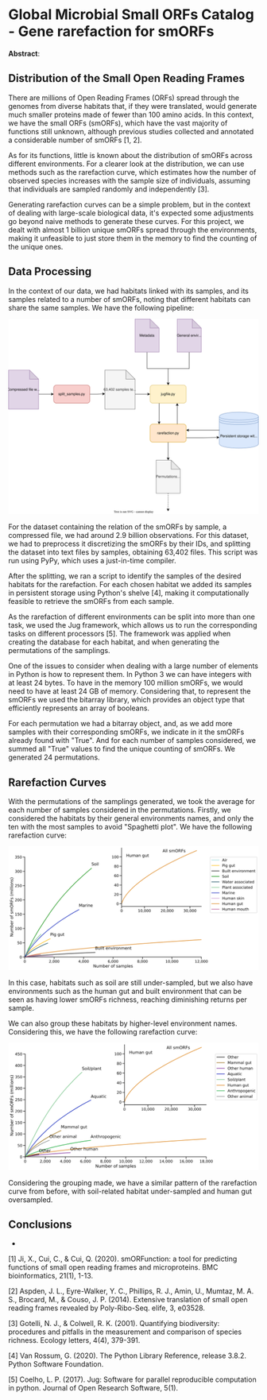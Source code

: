 # Global Microbial Small ORFs Catalog - Gene rarefaction for smORFs

**Abstract**: 


## Distribution of the Small Open Reading Frames

There are millions of Open Reading Frames (ORFs) spread through the genomes from diverse habitats that, if they were translated, would generate much smaller proteins made of fewer than 100 amino acids. In this context, we have the small ORFs (smORFs), which have the vast majority of functions still unknown, although previous studies collected and annotated a considerable number of smORFs [1, 2].

As for its functions, little is known about the distribution of smORFs across different environments. For a clearer look at the distribution, we can use methods such as the rarefaction curve, which estimates how the number of observed species increases with the sample size of individuals, assuming that individuals are sampled randomly and independently [3].

Generating rarefaction curves can be a simple problem, but in the context of dealing with large-scale biological data, it's expected some adjustments go beyond naive methods to generate these curves. For this project, we dealt with almost 1 billion unique smORFs spread through the environments, making it unfeasible to just store them in the memory to find the counting of the unique ones.

## Data Processing

In the context of our data, we had habitats linked with its samples, and its samples related to a number of smORFs, noting that different habitats can share the same samples. We have the following pipeline:

![](imgs/pipeline.svg)

For the dataset containing the relation of the smORFs by sample, a compressed file, we had around 2.9 billion observations. For this dataset, we had to preprocess it discretizing the smORFs by their IDs, and splitting the dataset into text files by samples, obtaining 63,402 files. This script was run using PyPy, which uses a just-in-time compiler.

After the splitting, we ran a script to identify the samples of the desired habitats for the rarefaction. For each chosen habitat we added its samples in persistent storage using Python's shelve [4], making it computationally feasible to retrieve the smORFs from each sample.

As the rarefaction of different environments can be split into more than one task, we used the Jug framework, which allows us to run the corresponding tasks on different processors [5]. The framework was applied when creating the database for each habitat, and when generating the permutations of the samplings.

One of the issues to consider when dealing with a large number of elements in Python is how to represent them. In Python 3 we can have integers with at least 24 bytes. To have in the memory 100 million smORFs, we would need to have at least 24 GB of memory. Considering that, to represent the smORFs we used the bitarray library, which provides an object type that efficiently represents an array of booleans. 

For each permutation we had a bitarray object, and, as we add more samples with their corresponding smORFs, we indicate in it the smORFs already found with "True". And for each number of samples considered, we summed all "True" values to find the unique counting of smORFs. We generated 24 permutations.

## Rarefaction Curves

With the permutations of the samplings generated, we took the average for each number of samples considered in the permutations. Firstly, we considered the habitats by their general environments names, and only the ten with the most samples to avoid "Spaghetti plot". We have the following rarefaction curve:

![](figures/general_envs.svg)

In this case, habitats such as soil are still under-sampled, but we also have environments such as the human gut and built environment that can be seen as having lower smORFs richness, reaching diminishing returns per sample.

We can also group these habitats by higher-level environment names. Considering this, we have the following rarefaction curve:

![](figures/high_envs.svg)

Considering the grouping made, we have a similar pattern of the rarefaction curve from before, with soil-related habitat under-sampled and human gut oversampled.

## Conclusions

-

[1] Ji, X., Cui, C., & Cui, Q. (2020). smORFunction: a tool for predicting functions of small open reading frames and microproteins. BMC bioinformatics, 21(1), 1-13.

[2] Aspden, J. L., Eyre-Walker, Y. C., Phillips, R. J., Amin, U., Mumtaz, M. A. S., Brocard, M., & Couso, J. P. (2014). Extensive translation of small open reading frames revealed by Poly-Ribo-Seq. elife, 3, e03528.

[3] Gotelli, N. J., & Colwell, R. K. (2001). Quantifying biodiversity: procedures and pitfalls in the measurement and comparison of species richness. Ecology letters, 4(4), 379-391.

[4] Van Rossum, G. (2020). The Python Library Reference, release 3.8.2. Python Software Foundation.

[5] Coelho, L. P. (2017). Jug: Software for parallel reproducible computation in python. Journal of Open Research Software, 5(1).